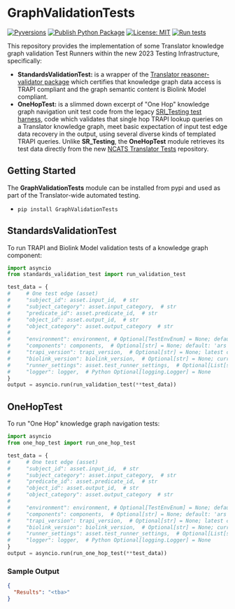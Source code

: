 
# GraphValidationTests

[![Pyversions](https://img.shields.io/pypi/pyversions/reasoner-validator)](https://pypi.python.org/pypi/OneHopTests)
[![Publish Python Package](https://github.com/TranslatorSRI/OneHopTests/actions/workflows/python-publish.yml/badge.svg)](https://pypi.org/project/OneHopTests/)
[![License: MIT](https://img.shields.io/badge/License-MIT-green.svg)](https://opensource.org/licenses/MIT)
[![Run tests](https://github.com/TranslatorSRI/OneHopTests/actions/workflows/test.yml/badge.svg)](https://github.com/TranslatorSRI/OneHopTests/actions/workflows/test.yml)


This repository provides the implementation of some Translator knowledge graph validation Test Runners within the new 2023 Testing Infrastructure, specifically:

- **StandardsValidationTest:** is a wrapper of the [Translator reasoner-validator package](https://github.com/NCATSTranslator/reasoner-validator) which certifies that knowledge graph data access is TRAPI compliant and the graph semantic content is Biolink Model compliant.
- **OneHopTest:** is a slimmed down excerpt of "One Hop" knowledge graph navigation unit test code from the legacy [SRI_Testing test harness](https://github.com/TranslatorSRI/SRI_testing), code which validates that single hop TRAPI lookup queries on a Translator knowledge graph, meet basic expectation of input test edge data recovery in the output, using several diverse kinds of templated TRAPI queries. Unlike **SR_Testing**, the **OneHopTest** module retrieves its test data directly from the new [NCATS Translator Tests](https://github.com/NCATSTranslator/Tests) repository. 

## Getting Started

The **GraphValidationTests** module can be installed from pypi and used as part of the Translator-wide automated testing.

- `pip install GraphValidationTests`

## StandardsValidationTest

To run TRAPI and Biolink Model validation tests of a knowledge graph component:

```python
import asyncio
from standards_validation_test import run_validation_test

test_data = {
#     # One test edge (asset)
#     "subject_id": asset.input_id,  # str
#     "subject_category": asset.input_category,  # str
#     "predicate_id": asset.predicate_id,  # str
#     "object_id": asset.output_id,  # str
#     "object_category": asset.output_category  # str
#
#     "environment": environment, # Optional[TestEnvEnum] = None; default: 'TestEnvEnum.ci' if not given
#     "components": components,  # Optional[str] = None; default: 'ars' if not given
#     "trapi_version": trapi_version,  # Optional[str] = None; latest community release if not given
#     "biolink_version": biolink_version,  # Optional[str] = None; current Biolink Toolkit default if not given
#     "runner_settings": asset.test_runner_settings,  # Optional[List[str]] = None
#     "logger": logger,  # Python Optional[logging.Logger] = None
}
output = asyncio.run(run_validation_test(**test_data))
```

## OneHopTest

To run "One Hop" knowledge graph navigation tests:

```python
import asyncio
from one_hop_test import run_one_hop_test

test_data = {
#     # One test edge (asset)
#     "subject_id": asset.input_id,  # str
#     "subject_category": asset.input_category,  # str
#     "predicate_id": asset.predicate_id,  # str
#     "object_id": asset.output_id,  # str
#     "object_category": asset.output_category  # str
#
#     "environment": environment, # Optional[TestEnvEnum] = None; default: 'TestEnvEnum.ci' if not given
#     "components": components,  # Optional[str] = None; default: 'ars' if not given
#     "trapi_version": trapi_version,  # Optional[str] = None; latest community release if not given
#     "biolink_version": biolink_version,  # Optional[str] = None; current Biolink Toolkit default if not given
#     "runner_settings": asset.test_runner_settings,  # Optional[List[str]] = None
#     "logger": logger,  # Python Optional[logging.Logger] = None
}
output = asyncio.run(run_one_hop_test(**test_data))
```

### Sample Output

```json
{
  "Results": "<tba>"
}
```
